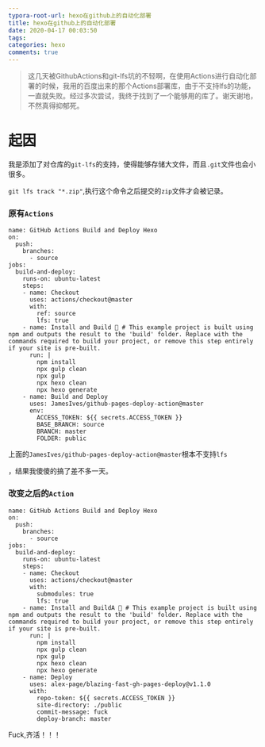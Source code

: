 ```yaml
---
typora-root-url: hexo在github上的自动化部署
title: hexo在github上的自动化部署
date: 2020-04-17 00:03:50
tags:
categories: hexo
comments: true
---
```




> 这几天被GithubActions和git-lfs坑的不轻啊，在使用Actions进行自动化部署的时候，我用的百度出来的那个Actions部署库，由于不支持lfs的功能，一直就失败。经过多次尝试，我终于找到了一个能够用的库了。谢天谢地，不然真得抑郁死。

<!--more-->

# 起因

我是添加了对仓库的`git-lfs`的支持，使得能够存储大文件，而且`.git`文件也会小很多。

`git lfs track "*.zip"`,执行这个命令之后提交的`zip`文件才会被记录。



### 原有`Actions`

```
name: GitHub Actions Build and Deploy Hexo
on:
  push:
    branches:
      - source
jobs:
  build-and-deploy:
    runs-on: ubuntu-latest
    steps:
    - name: Checkout
      uses: actions/checkout@master
      with:
        ref: source
        lfs: true
    - name: Install and Build 🔧 # This example project is built using npm and outputs the result to the 'build' folder. Replace with the commands required to build your project, or remove this step entirely if your site is pre-built.
      run: |
        npm install
        npx gulp clean
        npx gulp
        npx hexo clean
        npx hexo generate
    - name: Build and Deploy
      uses: JamesIves/github-pages-deploy-action@master
      env:
        ACCESS_TOKEN: ${{ secrets.ACCESS_TOKEN }}
        BASE_BRANCH: source
        BRANCH: master
        FOLDER: public
```

上面的`JamesIves/github-pages-deploy-action@master`根本不支持`lfs`

，结果我傻傻的搞了差不多一天。

### 改变之后的`Action`

```
name: GitHub Actions Build and Deploy Hexo
on:
  push:
    branches:
      - source
jobs:
  build-and-deploy:
    runs-on: ubuntu-latest
    steps:
    - name: Checkout
      uses: actions/checkout@master
      with:
        submodules: true
        lfs: true
    - name: Install and BuildA 🔧 # This example project is built using npm and outputs the result to the 'build' folder. Replace with the commands required to build your project, or remove this step entirely if your site is pre-built.
      run: |
        npm install
        npx gulp clean
        npx gulp
        npx hexo clean
        npx hexo generate
    - name: Deploy
      uses: alex-page/blazing-fast-gh-pages-deploy@v1.1.0
      with:
        repo-token: ${{ secrets.ACCESS_TOKEN }}
        site-directory: ./public
        commit-message: fuck
        deploy-branch: master
```

Fuck,齐活！！！